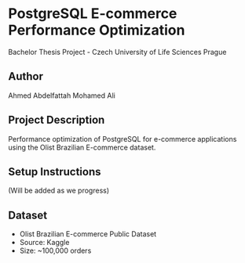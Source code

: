 # PostgreSQL E-commerce Performance Optimization

Bachelor Thesis Project - Czech University of Life Sciences Prague

## Author
Ahmed Abdelfattah Mohamed Ali

## Project Description
Performance optimization of PostgreSQL for e-commerce applications using the Olist Brazilian E-commerce dataset.

## Setup Instructions
(Will be added as we progress)

## Dataset
- Olist Brazilian E-commerce Public Dataset
- Source: Kaggle
- Size: ~100,000 orders
